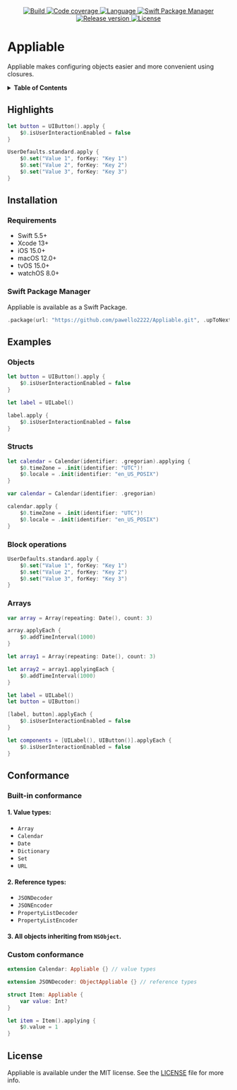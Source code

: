 <p align="center">
  <a href="https://github.com/pawello2222/Appliable/actions?query=branch%3Amain">
    <img src="https://img.shields.io/github/actions/workflow/status/pawello2222/Appliable/ci.yml?logo=github" alt="Build">
  </a>
  <a href="https://codecov.io/gh/pawello2222/Appliable">
    <img src="https://img.shields.io/codecov/c/github/pawello2222/Appliable?logo=codecov" alt="Code coverage">
  </a>
  <a href="https://github.com/pawello2222/Appliable">
    <img src="https://img.shields.io/badge/language-swift-orange.svg" alt="Language">
  </a>
  <a href="https://github.com/pawello2222/Appliable#installation">
    <img src="https://img.shields.io/badge/SPM-compatible-brightgreen.svg" alt="Swift Package Manager">
  </a>
  <a href="https://github.com/pawello2222/Appliable/releases">
    <img src="https://img.shields.io/github/v/release/pawello2222/Appliable" alt="Release version">
  </a>
  <a href="https://github.com/pawello2222/Appliable/blob/main/LICENSE.md">
    <img src="https://img.shields.io/github/license/pawello2222/Appliable" alt="License">
  </a>
</p>

# Appliable

Appliable makes configuring objects easier and more convenient using closures.

<details>
  <summary>
    <b>Table of Contents</b>
  </summary>

  1. [Highlights](#highlights)
  2. [Installation](#installation)
  2. [Examples](#examples)
  3. [Conformance](#conformance)
  4. [License](#license)

</details>

## Highlights <a name="highlights"></a>

```swift
let button = UIButton().apply {
    $0.isUserInteractionEnabled = false
}
```

```swift
UserDefaults.standard.apply {
    $0.set("Value 1", forKey: "Key 1")
    $0.set("Value 2", forKey: "Key 2")
    $0.set("Value 3", forKey: "Key 3")
}
```

## Installation <a name="installation"></a>

### Requirements
* Swift 5.5+
* Xcode 13+
* iOS 15.0+
* macOS 12.0+
* tvOS 15.0+
* watchOS 8.0+

### Swift Package Manager

Appliable is available as a Swift Package.

```swift
.package(url: "https://github.com/pawello2222/Appliable.git", .upToNextMajor(from: "1.0.0"))
```

## Examples <a name="examples"></a>

### Objects

```swift
let button = UIButton().apply {
    $0.isUserInteractionEnabled = false
}
```

```swift
let label = UILabel()

label.apply {
    $0.isUserInteractionEnabled = false
}
```

### Structs

```swift
let calendar = Calendar(identifier: .gregorian).applying {
    $0.timeZone = .init(identifier: "UTC")!
    $0.locale = .init(identifier: "en_US_POSIX")
}
```

```swift
var calendar = Calendar(identifier: .gregorian)

calendar.apply {
    $0.timeZone = .init(identifier: "UTC")!
    $0.locale = .init(identifier: "en_US_POSIX")
}
```

### Block operations

```swift
UserDefaults.standard.apply {
    $0.set("Value 1", forKey: "Key 1")
    $0.set("Value 2", forKey: "Key 2")
    $0.set("Value 3", forKey: "Key 3")
}
```

### Arrays

```swift
var array = Array(repeating: Date(), count: 3)

array.applyEach {
    $0.addTimeInterval(1000)
}
```

```swift
let array1 = Array(repeating: Date(), count: 3)

let array2 = array1.applyingEach {
    $0.addTimeInterval(1000)
}
```

```swift
let label = UILabel()
let button = UIButton()

[label, button].applyEach {
    $0.isUserInteractionEnabled = false
}

let components = [UILabel(), UIButton()].applyEach {
    $0.isUserInteractionEnabled = false
}
```

## Conformance <a name="conformance"></a>

### Built-in conformance

#### 1. Value types:

- `Array`
- `Calendar`
- `Date`
- `Dictionary`
- `Set`
- `URL`

#### 2. Reference types:

- `JSONDecoder`
- `JSONEncoder`
- `PropertyListDecoder`
- `PropertyListEncoder`

#### 3. All objects inheriting from `NSObject`.

### Custom conformance

```swift
extension Calendar: Appliable {} // value types

extension JSONDecoder: ObjectAppliable {} // reference types
```

```swift
struct Item: Appliable {
    var value: Int?
}

let item = Item().applying {
    $0.value = 1
}
```

## License <a name="license"></a>

Appliable is available under the MIT license. See the [LICENSE](https://github.com/pawello2222/Appliable/blob/main/LICENSE.md) file for more info.

